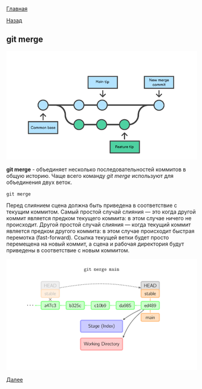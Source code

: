 [Главная](/readme.md)

[Назад](/comm/gitreset.md)

## git merge

![](/assets/merge1.png)

**git merge** - объединяет несколько последовательностей коммитов в общую историю. Чаще всего команду *git merge* используют для объединения двух веток.

``````bash=
git merge 
``````
Перед слиянием сцена должна быть приведена в соответствие с текущим коммитом. Самый простой случай слияния — это когда другой коммит является предком текущего коммита: в этом случае ничего не происходит. Другой простой случай слияния — когда текущий коммит является предком другого коммита: в этом случае происходит быстрая перемотка (fast-forward). Ссылка текущей ветки будет просто перемещена на новый коммит, а сцена и рабочая директория будут приведены в соответствие с новым коммитом.

![](/assets/merge2.svg)

[Далее](/comm/gitrm.md)